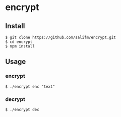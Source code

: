 # encrypt

## Install

```
$ git clone https://github.com/salifm/encrypt.git
$ cd encrypt
$ npm install
```

## Usage

### encrypt

```
$ ./encrypt enc "text"
```

### decrypt

```
$ ./encrypt dec
```
